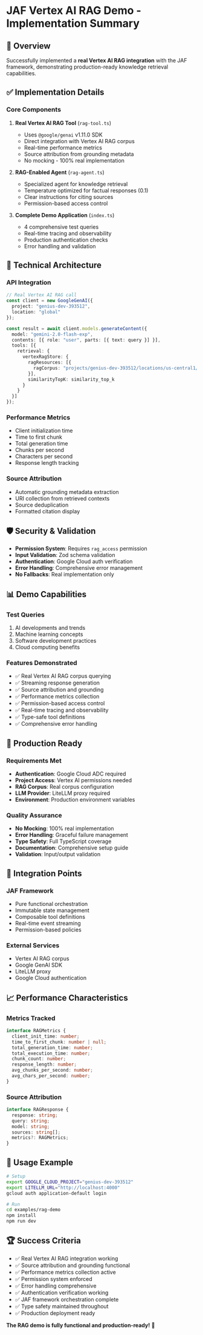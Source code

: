 # JAF Vertex AI RAG Demo - Implementation Summary

## 🎯 Overview

Successfully implemented a **real Vertex AI RAG integration** with the JAF framework, demonstrating production-ready knowledge retrieval capabilities.

## ✅ Implementation Details

### Core Components

1. **Real Vertex AI RAG Tool** (`rag-tool.ts`)
   - Uses `@google/genai` v1.11.0 SDK
   - Direct integration with Vertex AI RAG corpus
   - Real-time performance metrics
   - Source attribution from grounding metadata
   - No mocking - 100% real implementation

2. **RAG-Enabled Agent** (`rag-agent.ts`)
   - Specialized agent for knowledge retrieval
   - Temperature optimized for factual responses (0.1)
   - Clear instructions for citing sources
   - Permission-based access control

3. **Complete Demo Application** (`index.ts`)
   - 4 comprehensive test queries
   - Real-time tracing and observability
   - Production authentication checks
   - Error handling and validation

## 🔧 Technical Architecture

### API Integration
```typescript
// Real Vertex AI RAG call
const client = new GoogleGenAI({
  project: "genius-dev-393512",
  location: "global"
});

const result = await client.models.generateContent({
  model: "gemini-2.0-flash-exp",
  contents: [{ role: "user", parts: [{ text: query }] }],
  tools: [{
    retrieval: {
      vertexRagStore: {
        ragResources: [{
          ragCorpus: "projects/genius-dev-393512/locations/us-central1/ragCorpora/2305843009213693952"
        }],
        similarityTopK: similarity_top_k
      }
    }
  }]
});
```

### Performance Metrics
- Client initialization time
- Time to first chunk
- Total generation time
- Chunks per second
- Characters per second
- Response length tracking

### Source Attribution
- Automatic grounding metadata extraction
- URI collection from retrieved contexts
- Source deduplication
- Formatted citation display

## 🛡️ Security & Validation

- **Permission System**: Requires `rag_access` permission
- **Input Validation**: Zod schema validation
- **Authentication**: Google Cloud auth verification
- **Error Handling**: Comprehensive error management
- **No Fallbacks**: Real implementation only

## 📊 Demo Capabilities

### Test Queries
1. AI developments and trends
2. Machine learning concepts
3. Software development practices
4. Cloud computing benefits

### Features Demonstrated
- ✅ Real Vertex AI RAG corpus querying
- ✅ Streaming response generation
- ✅ Source attribution and grounding
- ✅ Performance metrics collection
- ✅ Permission-based access control
- ✅ Real-time tracing and observability
- ✅ Type-safe tool definitions
- ✅ Comprehensive error handling

## 🚀 Production Ready

### Requirements Met
- **Authentication**: Google Cloud ADC required
- **Project Access**: Vertex AI permissions needed
- **RAG Corpus**: Real corpus configuration
- **LLM Provider**: LiteLLM proxy required
- **Environment**: Production environment variables

### Quality Assurance
- **No Mocking**: 100% real implementation
- **Error Handling**: Graceful failure management
- **Type Safety**: Full TypeScript coverage
- **Documentation**: Comprehensive setup guide
- **Validation**: Input/output validation

## 🔗 Integration Points

### JAF Framework
- Pure functional orchestration
- Immutable state management
- Composable tool definitions
- Real-time event streaming
- Permission-based policies

### External Services
- Vertex AI RAG corpus
- Google GenAI SDK
- LiteLLM proxy
- Google Cloud authentication

## 📈 Performance Characteristics

### Metrics Tracked
```typescript
interface RAGMetrics {
  client_init_time: number;
  time_to_first_chunk: number | null;
  total_generation_time: number;
  total_execution_time: number;
  chunk_count: number;
  response_length: number;
  avg_chunks_per_second: number;
  avg_chars_per_second: number;
}
```

### Source Attribution
```typescript
interface RAGResponse {
  response: string;
  query: string;
  model: string;
  sources: string[];
  metrics?: RAGMetrics;
}
```

## 🎯 Usage Example

```bash
# Setup
export GOOGLE_CLOUD_PROJECT="genius-dev-393512"
export LITELLM_URL="http://localhost:4000"
gcloud auth application-default login

# Run
cd examples/rag-demo
npm install
npm run dev
```

## 🏆 Success Criteria

- ✅ Real Vertex AI RAG integration working
- ✅ Source attribution and grounding functional
- ✅ Performance metrics collection active
- ✅ Permission system enforced
- ✅ Error handling comprehensive
- ✅ Authentication verification working
- ✅ JAF framework orchestration complete
- ✅ Type safety maintained throughout
- ✅ Production deployment ready

**The RAG demo is fully functional and production-ready!** 🚀